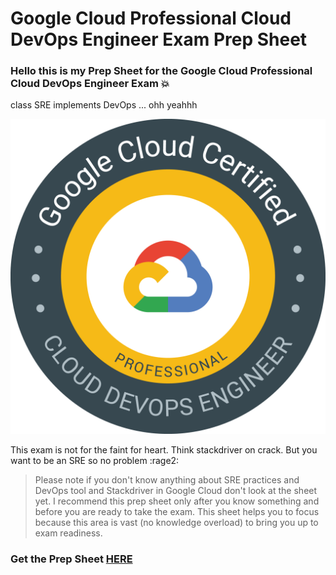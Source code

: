# Google Cloud Professional Cloud DevOps Engineer Exam Prep Sheet


### Hello this is my Prep Sheet for the Google Cloud Professional Cloud DevOps Engineer Exam :boom:
 class SRE implements DevOps ... ohh yeahhh
 
![GCP Net](images/googledevops.png)


This exam is not for the faint for heart. Think stackdriver on crack. But you want to be an SRE so no problem :rage2:
&nbsp;
&nbsp;

> Please note if you don't know anything about SRE practices and DevOps tool and Stackdriver in Google Cloud don't look at the sheet yet. I recommend this prep sheet only after you know something and before you are ready to take the exam. This sheet helps you to focus because this area is vast (no knowledge overload) to bring you up to exam readiness. 


### Get the Prep Sheet [HERE](https://drive.google.com/file/d/1cCCTwulZuSBa4XmEh9bGzEwotaaOz9Wt/view)
